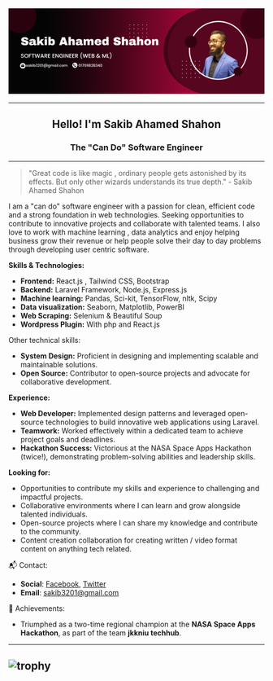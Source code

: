 <div align="center" style="width: 100%;">
  <img src="software engineer (Web & ML).png">
</div>

---

<h2 align="center"> Hello! I'm Sakib Ahamed Shahon</h2>
<h3 align="center"> The "Can Do" Software Engineer </h3>

-----

> "Great code is like magic , ordinary people gets astonished by its effects. But only other wizards understands its true depth." - Sakib Ahamed Shahon

I am a "can do" software engineer with a passion for clean, efficient code and a strong foundation in web technologies. Seeking opportunities to contribute to innovative projects and collaborate with talented teams. I also love to work with machine learning , data analytics and enjoy helping business grow their revenue or help people solve their day to day problems through developing user centric software.

**Skills & Technologies:**

* **Frontend:** React.js , Tailwind CSS, Bootstrap
* **Backend:** Laravel Framework, Node.js, Express.js
* **Machine learning:** Pandas, Sci-kit, TensorFlow, nltk, Scipy
* **Data visualization:** Seaborn, Matplotlib, PowerBI
* **Web Scraping:** Selenium & Beautiful Soup 
* **Wordpress Plugin:** With php and React.js

Other technical skills:
* **System Design:** Proficient in designing and implementing scalable and maintainable solutions.
* **Open Source:** Contributor to open-source projects and advocate for collaborative development.

**Experience:**

* **Web Developer:** Implemented design patterns and leveraged open-source technologies to build innovative web applications using Laravel.
* **Teamwork:** Worked effectively within a dedicated team to achieve project goals and deadlines.
* **Hackathon Success:** Victorious at the NASA Space Apps Hackathon (twice!), demonstrating problem-solving abilities and leadership skills.

**Looking for:**

* Opportunities to contribute my skills and experience to challenging and impactful projects.
* Collaborative environments where I can learn and grow alongside talented individuals.
* Open-source projects where I can share my knowledge and contribute to the community.
* Content creation collaboration for creating written / video format content on anything tech related.
  
📬 Contact:

- **Social**: [Facebook](https://www.facebook.com/sakib.shahon), [Twitter](https://twitter.com/SakibShahon)
- **Email**: sakib3201@gmail.com

🌟 Achievements:
- Triumphed as a two-time regional champion at the **NASA Space Apps Hackathon**, as part of the team **jkkniu techhub**.


---
![trophy](https://github-profile-trophy.vercel.app/?username=sakib3201&theme=dracula)
---
